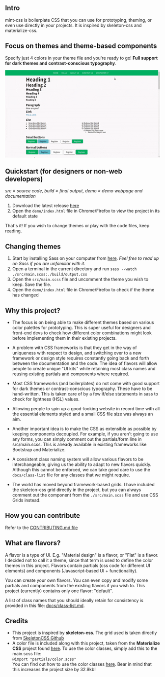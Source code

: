 ## Intro
mint-css is boilerplate CSS that you can use for prototyping, theming, or even use directly in your projects. It is inspired by skeleton-css and materialize-css.

## Focus on themes and theme-based components
Specify just 4 colors in your theme file and you're ready to go! **Full support for dark themes and contrast-conscious typography**.  

![alt text](./themes.gif "Themes GIF")

## Quickstart (for designers or non-web developers)
*src = source code, build = final output, demo = demo webpage and documentation*
1. Download the latest release [here](https://github.com/Saunved/mint-css/releases)
2. Open the ```demo/index.html``` file in Chrome/Firefox to view the project in its default state

That's it! If you wish to change themes or play with the code files, keep reading.

## Changing themes
1. Start by installing Sass on your computer from [here](https://github.com/sass/dart-sass/releases/tag/1.26.3). *Feel free to read up on Sass if you are unfamiliar with it.*
2. Open a terminal in the current directory and run ```sass --watch ./src/main.scss:./build/output.css```
3. Open the ```src/main.scss``` file and uncomment the theme you wish to keep. Save the file.
4. Open the ```demo/index.html``` file in Chrome/Firefox to check if the theme has changed

## Why this project?
* The focus is on being able to make different themes based on various color palettes for prototyping. This is super useful for designers and front-end devs to check how different color combinations might look before implementing them in their existing projects.

* A problem with CSS frameworks is that they get in the way of uniqueness with respect to design, and switching over to a new framework or design style requires constantly going back and forth between the documentation and the code. The idea of flavors will allow people to create unique "UI kits" while retaining most class names and reusing existing partials and components where required.

* Most CSS frameworks (and boilerplates) do not come with good support for dark themes or contrast-conscious typography. These have to be hand-written. This is taken care of by a few if/else statements in sass to check for lightness (HSL) values.

* Allowing people to spin up a good-looking website in record time with all the essential elements styled and a small CSS file size was always an aim.

* Another important idea is to make the CSS as extensible as possible by keeping components decoupled. For example, if you aren't going to use any forms, you can simply comment out the partials/form line in src/main.scss. This is already available in existing frameworks like Bootstrap and Materialize.

* A consistent class naming system will allow various flavors to be interchangeable, giving us the ability to adapt to new flavors quickly. Although this cannot be enforced, we can take good care to use the ```docs/class-list``` file for any classes that we might require.

* The world has moved beyond framework-based grids. I have included the skeleton-css grid directly in the project, but you can always comment out the component from the ```./src/main.scss``` file and use CSS Grids instead.

## How you can contribute
Refer to the [CONTRIBUTING.md file](https://github.com/Saunved/mint-css/blob/master/CONTRIBUTING.md)

## What are flavors?
A flavor is a type of UI. E.g. "Material design" is a flavor, or "Flat" is a flavor. I decided not to call it a theme, since that term is used to define the color themes in this project. Flavors contain partials (css code for different UI elements) and components (Javascript-based UI + functionality).

You can create your own flavors. You can even copy and modify some partials and components from the existing flavors if you wish to. This project (currently) contains only one flavor: "default".

A list of class names that you should ideally retain for consistency is provided in this file: [docs/class-list.md](./docs/class-list.md).

## Credits
* This project is inspired by **skeleton-css**. The grid used is taken directly from [SkeletonCSS Github](https://github.com/dhg/Skeleton.)
* A color file is included along with this project, taken from the **Materialize CSS** project found [here](https://github.com/Dogfalo/materialize). To use the color classes, simply add this to the main.scss file:  
```@import "partials/color.scss"```  
You can find out how to use the color classes [here](https://materializecss.com/color.html).
Bear in mind that this increases the project size by 32.9kb!
